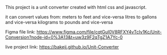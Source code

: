 This project is a unit converter created with 
html
css
and javascript.


it can convert values from:
meters to feet and vice-versa
litres to gallons and vice-versa
kilograms to pounds and vice-versa



Figma file link: https://www.figma.com/file/cqtGul0V8RFXY4vTcIv1Kc/Unit-Conversion?node-id=0%3A13&t=uw3z9F2qTgZ1A7Yc-0

live project link: https://bakeji.github.io/Unit-Converter

